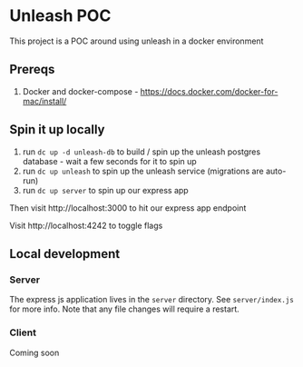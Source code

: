# Unleash POC

This project is a POC around using unleash in a docker environment

## Prereqs

1. Docker and docker-compose - https://docs.docker.com/docker-for-mac/install/

## Spin it up locally

1. run `dc up -d unleash-db` to build / spin up the unleash postgres database - wait a few seconds for it to spin up
1. run `dc up unleash` to spin up the unleash service (migrations are auto-run)
1. run `dc up server` to spin up our express app

Then visit http://localhost:3000 to hit our express app endpoint

Visit http://localhost:4242 to toggle flags

## Local development

### Server

The express js application lives in the `server` directory. See
`server/index.js` for more info. Note that any file changes will require a
restart.

### Client

Coming soon
